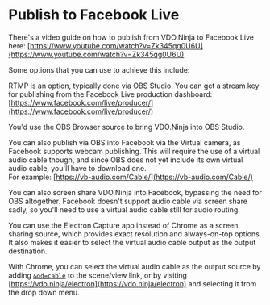 # Publish to Facebook Live

There's a video guide on how to publish from VDO.Ninja to Facebook Live here: [https://www.youtube.com/watch?v=Zk345qg0U6U](https://www.youtube.com/watch?v=Zk345qg0U6U)

Some options that you can use to achieve this include:

RTMP is an option, typically done via OBS Studio. You can get a stream key for publishing from the Facebook Live production dashboard:\
[https://www.facebook.com/live/producer/](https://www.facebook.com/live/producer/)

You'd use the OBS Browser source to bring VDO.Ninja into OBS Studio.

You can also publish via OBS into Facebook via the Virtual camera, as Facebook supports webcam publishing. This will require the use of a virtual audio cable though, and since OBS does not yet include its own virtual audio cable, you'll have to download one.\
For example: [https://vb-audio.com/Cable/](https://vb-audio.com/Cable/)

You can also screen share VDO.Ninja into Facebook, bypassing the need for OBS altogether. Facebook doesn't support audio cable via screen share sadly, so you'll need to use a virtual audio cable still for audio routing.

You can use the Electron Capture app instead of Chrome as a screen sharing source, which provides exact resolution and always-on-top options. It also makes it easier to select the virtual audio cable output as the output destination.

With Chrome, you can select the virtual audio cable as the output source by adding [`&od=cable`](../advanced-settings/setup-parameters/and-outputdevice.md) to the scene/view link, or by visiting [https://vdo.ninja/electron](https://vdo.ninja/electron) and selecting it from the drop down menu.
